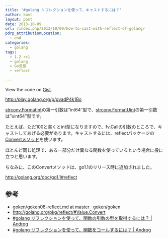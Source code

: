 ```yaml
---
title: '#golang リフレクションを使って、キャストするには？'
author: kwmt
layout: post
date: 2013-10-09
url: /index.php/2013/10/09/how-to-cast-with-reflect-of-golang/
pdrp_attributionLocation:
  - end
categories:
  - golang
tags:
  - 1.2 rc1
  - golang
  - Go言語
  - reflect

---
```

<div class="oembed-gist">
  <noscript>
    View the code on <a href="https://gist.github.com/kwmt/6895772">Gist</a>.
  </noscript>
</div>

<a href="http://play.golang.org/p/gvadP4k1Bo" target="_blank">http://play.golang.org/p/gvadP4k1Bo</a>

<a href="http://golang.org/pkg/strconv/#FormatInt" target="_blank">strconv.FormatInt</a>の第一引数は&#8221;int64&#8243;型で、<a href="http://golang.org/pkg/strconv/#FormatUint" target="_blank">strconv.FormatUint</a>の第一引数は&#8221;uint64&#8243;型です。
  
たとえば、ただ100と書くとint型になりますので、fv.Callの引数のところで、キャストしてあげる必要があります。キャストするには、reflectパッケージの<a href="http://golang.org/pkg/reflect/#Value.Convert" target="_blank">Convertメソッド</a>を使います。

ほとんど同じ処理で、ある一部分だけ異なる関数を使っているという場合に役に立つと思います。

ちなみに、このConvertメソッドは、go1.1のリリース時に追加されました。
  
<a href="http://golang.org/doc/go1.1#reflect" target="_blank">http://golang.org/doc/go1.1#reflect</a>

## 参考

  * <a href="http://bit.ly/1fWdHYS" target="_blank" class="broken_link">goken/goken08-reflect.md at master · goken/goken</a>
  * <a href="http://golang.org/pkg/reflect/#Value.Convert" target="_blank">http://golang.org/pkg/reflect/#Value.Convert</a>
  * <a href="http://bit.ly/1ctDnMp" target="_blank">#golang リフレクションを使って、関数の引数の型を取得するには？ | Androg</a>
  * <a href="http://bit.ly/1ctDtDT" target="_blank">#golang リフレクションを使って、関数をコールするには？ | Androg</a>